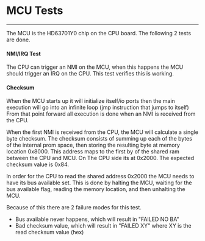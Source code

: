 # MCU Tests
---
The MCU is the HD63701Y0 chip on the CPU board.  The following 2 tests are done.

#### NMI/IRQ Test
The CPU can trigger an NMI on the MCU, when this happens the MCU should trigger
an IRQ on the CPU.  This test verifies this is working.


#### Checksum
When the MCU starts up it will initialize itself/io ports then the main
execution will go into an infinite loop (jmp instruction that jumps to itself)
From that point forward all execution is done when an NMI is received from the
CPU.

When the first NMI is received from the CPU, the MCU will calculate a single
byte checksum.  The checksum consists of summing up each of the bytes of the
internal prom space, then storing the resulting byte at memory location 0x8000.
This address maps to the first by of the shared ram between the CPU and MCU. On
The CPU side its at 0x2000.  The expected checksum value is 0x84.

In order for the CPU to read the shared address 0x2000 the MCU needs to have its
bus available set.  This is done by halting the MCU, waiting for the bus
available flag, reading the memory location, and then unhalting the MCU.

Because of this there are 2 failure modes for this test.

* Bus available never happens, which will result in "FAILED NO BA"
* Bad checksum value, which will result in "FAILED XY" where XY is the read checksum value (hex)
